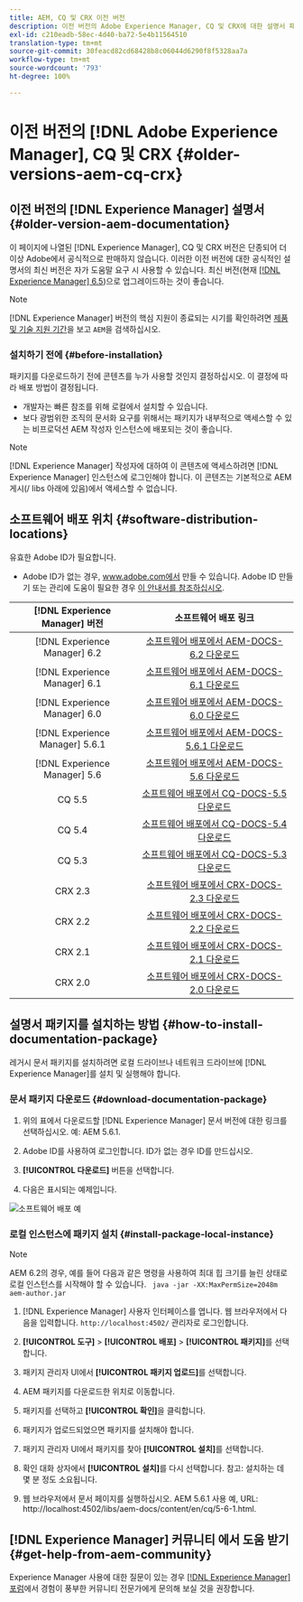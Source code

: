 ```yaml
---
title: AEM, CQ 및 CRX 이전 버전
description: 이전 버전의 Adobe Experience Manager, CQ 및 CRX에 대한 설명서 패키지
exl-id: c210eadb-58ec-4d40-ba72-5e4b11564510
translation-type: tm+mt
source-git-commit: 30feacd82cd68428b8c06044d6290f8f5328aa7a
workflow-type: tm+mt
source-wordcount: '793'
ht-degree: 100%

---
```


# 이전 버전의 [!DNL Adobe Experience Manager], CQ 및 CRX {#older-versions-aem-cq-crx}

## 이전 버전의 [!DNL Experience Manager] 설명서 {#older-version-aem-documentation}

이 페이지에 나열된 [!DNL Experience Manager], CQ 및 CRX 버전은 단종되어 더 이상 Adobe에서 공식적으로 판매하지 않습니다. 이러한 이전 버전에 대한 공식적인 설명서의 최신 버전은 자가 도움말 요구 시 사용할 수 있습니다. 최신 버전(현재 [[!DNL Experience Manager]  6.5](https://experienceleague.adobe.com/docs/experience-manager-65.html?lang=ko-KR))으로 업그레이드하는 것이 좋습니다.

>[!NOTE]
>
>[!DNL Experience Manager] 버전의 핵심 지원이 종료되는 시기를 확인하려면 [제품 및 기술 지원 기간](https://helpx.adobe.com/kr/support/programs/eol-matrix.html)을 보고 `AEM`을 검색하십시오.

### 설치하기 전에 {#before-installation}

패키지를 다운로드하기 전에 콘텐츠를 누가 사용할 것인지 결정하십시오. 이 결정에 따라 배포 방법이 결정됩니다.

* 개발자는 빠른 참조를 위해 로컬에서 설치할 수 있습니다.
* 보다 광범위한 조직의 문서화 요구를 위해서는 패키지가 내부적으로 액세스할 수 있는 비프로덕션 AEM 작성자 인스턴스에 배포되는 것이 좋습니다.

>[!NOTE]
>
>[!DNL Experience Manager] 작성자에 대하여 이 콘텐츠에 액세스하려면 [!DNL Experience Manager] 인스턴스에 로그인해야 합니다. 이 콘텐츠는 기본적으로 AEM 게시(/ libs 아래에 있음)에서 액세스할 수 없습니다.

## 소프트웨어 배포 위치 {#software-distribution-locations}

유효한 Adobe ID가 필요합니다.

* Adobe ID가 없는 경우, www.adobe.com에서 만들 수 있습니다.
Adobe ID 만들기 또는 관리에 도움이 필요한 경우 [이 안내서를 참조하십시오](https://helpx.adobe.com/kr/manage-account.html).

| [!DNL Experience Manager] 버전 | 소프트웨어 배포 링크 |
|:-----------:|:--------------------------------------------------:|
| [!DNL Experience Manager] 6.2 | [소프트웨어 배포에서 AEM-DOCS-6.2 다운로드](https://experience.adobe.com/#/downloads/content/software-distribution/en/aem.html?package=/content/software-distribution/en/details.html/content/dam/aem/public/adobe/packages/aem-docs/aem-docs-6-2.zip) |
| [!DNL Experience Manager] 6.1 | [소프트웨어 배포에서 AEM-DOCS-6.1 다운로드](https://experience.adobe.com/#/downloads/content/software-distribution/en/aem.html?package=/content/software-distribution/en/details.html/content/dam/aem/public/adobe/packages/aem-docs/aem-6-1.zip) |
| [!DNL Experience Manager] 6.0 | [소프트웨어 배포에서 AEM-DOCS-6.0 다운로드](https://experience.adobe.com/#/downloads/content/software-distribution/en/aem.html?package=/content/software-distribution/en/details.html/content/dam/aem/public/adobe/packages/aem-docs/aem-docs-6-0.zip) |
| [!DNL Experience Manager] 5.6.1 | [소프트웨어 배포에서 AEM-DOCS-5.6.1 다운로드](https://experience.adobe.com/#/downloads/content/software-distribution/en/aem.html?package=/content/software-distribution/en/details.html/content/dam/aem/public/adobe/packages/aem-docs/aem-docs-5-6-1.zip) |
| [!DNL Experience Manager] 5.6 | [소프트웨어 배포에서 AEM-DOCS-5.6 다운로드](https://experience.adobe.com/#/downloads/content/software-distribution/en/aem.html?package=/content/software-distribution/en/details.html/content/dam/aem/public/adobe/packages/aem-docs/aem-docs-5-6.zip) |
| CQ 5.5 | [소프트웨어 배포에서 CQ-DOCS-5.5 다운로드](https://experience.adobe.com/#/downloads/content/software-distribution/en/aem.html?package=%2Fcontent%2Fsoftware-distribution%2Fen%2Fdetails.html%2Fcontent%2Fdam%2Faem%2Fpublic%2Fadobe%2Fpackages%2Faem-docs%2Faem-docs-5-5.zip) |
| CQ 5.4 | [소프트웨어 배포에서 CQ-DOCS-5.4 다운로드](https://experience.adobe.com/#/downloads/content/software-distribution/en/aem.html?package=/content/software-distribution/en/details.html/content/dam/aem/public/adobe/packages/aem-docs/aem-docs-5-4.zip) |
| CQ 5.3 | [소프트웨어 배포에서 CQ-DOCS-5.3 다운로드](https://experience.adobe.com/#/downloads/content/software-distribution/en/aem.html?package=/content/software-distribution/en/details.html/content/dam/aem/public/adobe/packages/aem-docs/aem-docs-5-3.zip) |
| CRX 2.3 | [소프트웨어 배포에서 CRX-DOCS-2.3 다운로드](https://experience.adobe.com/#/downloads/content/software-distribution/en/aem.html?package=/content/software-distribution/en/details.html/content/dam/aem/public/adobe/packages/aem-docs/crx-docs-2-3.zip) |
| CRX 2.2 | [소프트웨어 배포에서 CRX-DOCS-2.2 다운로드](https://experience.adobe.com/#/downloads/content/software-distribution/en/aem.html?package=/content/software-distribution/en/details.html/content/dam/aem/public/adobe/packages/aem-docs/crx-docs-2-2.zip) |
| CRX 2.1 | [소프트웨어 배포에서 CRX-DOCS-2.1 다운로드](https://experience.adobe.com/#/downloads/content/software-distribution/en/aem.html?package=/content/software-distribution/en/details.html/content/dam/aem/public/adobe/packages/aem-docs/crx-docs-2-1.zip) |
| CRX 2.0 | [소프트웨어 배포에서 CRX-DOCS-2.0 다운로드](https://experience.adobe.com/#/downloads/content/software-distribution/en/aem.html?package=/content/software-distribution/en/details.html/content/dam/aem/public/adobe/packages/aem-docs/crx-docs-2-0.zip) |

## 설명서 패키지를 설치하는 방법 {#how-to-install-documentation-package}

레거시 문서 패키지를 설치하려면 로컬 드라이브나 네트워크 드라이브에 [!DNL Experience Manager]를 설치 및 실행해야 합니다.

### 문서 패키지 다운로드 {#download-documentation-package}

1. 위의 표에서 다운로드할 [!DNL Experience Manager] 문서 버전에 대한 링크를 선택하십시오. 예: AEM 5.6.1.

1. Adobe ID를 사용하여 로그인합니다. ID가 없는 경우 ID를 만드십시오.

1. **[!UICONTROL 다운로드]** 버튼을 선택합니다.

1. 다음은 표시되는 예제입니다.

![소프트웨어 배포 예](assets/screen_shot_2020-07-10at161922.jpg)

### 로컬 인스턴스에 패키지 설치 {#install-package-local-instance}

>[!NOTE]
>
>AEM 6.2의 경우, 예를 들어 다음과 같은 명령을 사용하여 최대 힙 크기를 늘린 상태로 로컬 인스턴스를 시작해야 할 수 있습니다. ` java -jar -XX:MaxPermSize=2048m aem-author.jar`

1. [!DNL Experience Manager] 사용자 인터페이스를 엽니다. 웹 브라우저에서 다음을 입력합니다. `http://localhost:4502/` 관리자로 로그인합니다.

1. **[!UICONTROL 도구]** > **[!UICONTROL 배포]** > **[!UICONTROL 패키지]**&#x200B;를 선택합니다.

1. 패키지 관리자 UI에서 **[!UICONTROL 패키지 업로드]**&#x200B;를 선택합니다.

1. AEM 패키지를 다운로드한 위치로 이동합니다.

1. 패키지를 선택하고 **[!UICONTROL 확인]**&#x200B;을 클릭합니다.

1. 패키지가 업로드되었으면 패키지를 설치해야 합니다.

1. 패키지 관리자 UI에서 패키지를 찾아 **[!UICONTROL 설치]**&#x200B;를 선택합니다.

1. 확인 대화 상자에서 **[!UICONTROL 설치]**&#x200B;를 다시 선택합니다. 참고: 설치하는 데 몇 분 정도 소요됩니다.

1. 웹 브라우저에서 문서 페이지를 실행하십시오. AEM 5.6.1 사용 예, URL: http://localhost:4502/libs/aem-docs/content/en/cq/5-6-1.html.

## [!DNL Experience Manager] 커뮤니티 에서 도움 받기 {#get-help-from-aem-community}

Experience Manager 사용에 대한 질문이 있는 경우 [ [!DNL Experience Manager] 포럼](https://experienceleaguecommunities.adobe.com/t5/adobe-experience-manager/ct-p/adobe-experience-manager-community)에서 경험이 풍부한 커뮤니티 전문가에게 문의해 보실 것을 권장합니다.
